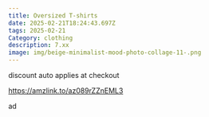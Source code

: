 ```yaml
---
title: Oversized T-shirts
date: 2025-02-21T18:24:43.697Z
tags: 2025-02-21
Category: clothing
description: 7.xx
image: img/beige-minimalist-mood-photo-collage-11-.png
---
```

discount auto applies at checkout 

https://amzlink.to/az089rZZnEML3

a﻿d